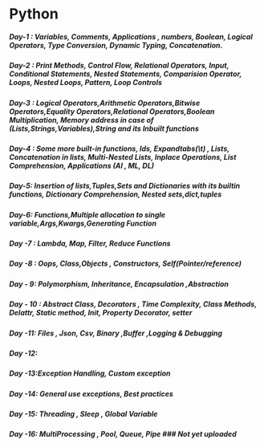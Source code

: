 # Python
##### Day-1 : Variables, Comments, Applications , numbers, Boolean, Logical Operators, Type Conversion, Dynamic Typing, Concatenation.
##### Day-2 : Print Methods, Control Flow, Relational Operators, Input, Conditional Statements, Nested Statements, Comparision Operator, Loops, Nested Loops, Pattern, Loop Controls 
##### Day-3 : Logical  Operators,Arithmetic  Operators,Bitwise  Operators,Equality  Operators,Relational Operators,Boolean Multiplication, Memory address in case of (Lists,Strings,Variables),String and its Inbuilt functions
##### Day-4 : Some more built-in functions, Ids, Expandtabs(\t) , Lists, Concatenation in lists, Multi-Nested Lists, Inplace Operations, List Comprehension, Applications (AI , ML, DL)
##### Day-5: Insertion of lists,Tuples,Sets and Dictionaries with its builtin functions, Dictionary Comprehension, Nested sets,dict,tuples
##### Day-6: Functions,Multiple allocation to single variable,Args,Kwargs,Generating Function
##### Day -7 : Lambda, Map, Filter, Reduce Functions
##### Day -8 : Oops, Class,Objects , Constructors, Self(Pointer/reference)
##### Day - 9: Polymorphism, Inheritance, Encapsulation ,Abstraction
##### Day - 10 : Abstract Class, Decorators , Time Complexity, Class Methods, Delattr, Static method, Init, Property Decorator, setter
##### Day -11: Files , Json, Csv, Binary ,Buffer ,Logging & Debugging
##### Day -12:
##### Day -13:Exception Handling, Custom exception 
##### Day -14: General use exceptions, Best practices
##### Day -15: Threading , Sleep , Global Variable

##### Day -16: MultiProcessing , Pool, Queue, Pipe ### Not yet uploaded
